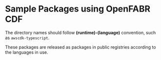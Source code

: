 # Sample Packages using OpenFABR CDF

The directory names should follow **(runtime)-(language)** convention, such as `awscdk-typescript`.

These packages are released as packages in public registries according to the languages in use. 
